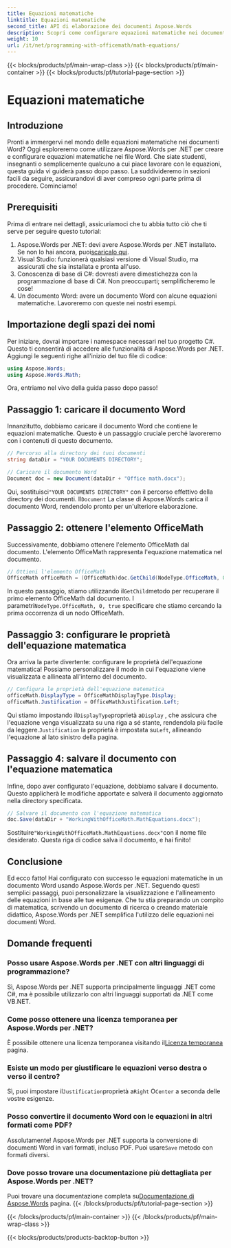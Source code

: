 ```yaml
---
title: Equazioni matematiche
linktitle: Equazioni matematiche
second_title: API di elaborazione dei documenti Aspose.Words
description: Scopri come configurare equazioni matematiche nei documenti Word utilizzando Aspose.Words per .NET. Guida dettagliata con esempi, FAQ e altro ancora.
weight: 10
url: /it/net/programming-with-officemath/math-equations/
---
```


{{< blocks/products/pf/main-wrap-class >}}
{{< blocks/products/pf/main-container >}}
{{< blocks/products/pf/tutorial-page-section >}}

# Equazioni matematiche

## Introduzione

Pronti a immergervi nel mondo delle equazioni matematiche nei documenti Word? Oggi esploreremo come utilizzare Aspose.Words per .NET per creare e configurare equazioni matematiche nei file Word. Che siate studenti, insegnanti o semplicemente qualcuno a cui piace lavorare con le equazioni, questa guida vi guiderà passo dopo passo. La suddivideremo in sezioni facili da seguire, assicurandovi di aver compreso ogni parte prima di procedere. Cominciamo!

## Prerequisiti

Prima di entrare nei dettagli, assicuriamoci che tu abbia tutto ciò che ti serve per seguire questo tutorial:

1.  Aspose.Words per .NET: devi avere Aspose.Words per .NET installato. Se non lo hai ancora, puoi[scaricalo qui](https://releases.aspose.com/words/net/).
2. Visual Studio: funzionerà qualsiasi versione di Visual Studio, ma assicurati che sia installata e pronta all'uso.
3. Conoscenza di base di C#: dovresti avere dimestichezza con la programmazione di base di C#. Non preoccuparti; semplificheremo le cose!
4. Un documento Word: avere un documento Word con alcune equazioni matematiche. Lavoreremo con queste nei nostri esempi.

## Importazione degli spazi dei nomi

Per iniziare, dovrai importare i namespace necessari nel tuo progetto C#. Questo ti consentirà di accedere alle funzionalità di Aspose.Words per .NET. Aggiungi le seguenti righe all'inizio del tuo file di codice:

```csharp
using Aspose.Words;
using Aspose.Words.Math;
```

Ora, entriamo nel vivo della guida passo dopo passo!

## Passaggio 1: caricare il documento Word

Innanzitutto, dobbiamo caricare il documento Word che contiene le equazioni matematiche. Questo è un passaggio cruciale perché lavoreremo con i contenuti di questo documento.

```csharp
// Percorso alla directory dei tuoi documenti
string dataDir = "YOUR DOCUMENTS DIRECTORY";

// Caricare il documento Word
Document doc = new Document(dataDir + "Office math.docx");
```

 Qui, sostituisci`"YOUR DOCUMENTS DIRECTORY"` con il percorso effettivo della directory dei documenti. Il`Document` La classe di Aspose.Words carica il documento Word, rendendolo pronto per un'ulteriore elaborazione.

## Passaggio 2: ottenere l'elemento OfficeMath

Successivamente, dobbiamo ottenere l'elemento OfficeMath dal documento. L'elemento OfficeMath rappresenta l'equazione matematica nel documento.

```csharp
// Ottieni l'elemento OfficeMath
OfficeMath officeMath = (OfficeMath)doc.GetChild(NodeType.OfficeMath, 0, true);
```

 In questo passaggio, stiamo utilizzando il`GetChild`metodo per recuperare il primo elemento OfficeMath dal documento. I parametri`NodeType.OfficeMath, 0, true` specificare che stiamo cercando la prima occorrenza di un nodo OfficeMath.

## Passaggio 3: configurare le proprietà dell'equazione matematica

Ora arriva la parte divertente: configurare le proprietà dell'equazione matematica! Possiamo personalizzare il modo in cui l'equazione viene visualizzata e allineata all'interno del documento.

```csharp
// Configura le proprietà dell'equazione matematica
officeMath.DisplayType = OfficeMathDisplayType.Display;
officeMath.Justification = OfficeMathJustification.Left;
```

 Qui stiamo impostando il`DisplayType`proprietà a`Display` , che assicura che l'equazione venga visualizzata su una riga a sé stante, rendendola più facile da leggere.`Justification` la proprietà è impostata su`Left`, allineando l'equazione al lato sinistro della pagina.

## Passaggio 4: salvare il documento con l'equazione matematica

Infine, dopo aver configurato l'equazione, dobbiamo salvare il documento. Questo applicherà le modifiche apportate e salverà il documento aggiornato nella directory specificata.

```csharp
// Salvare il documento con l'equazione matematica
doc.Save(dataDir + "WorkingWithOfficeMath.MathEquations.docx");
```

 Sostituire`"WorkingWithOfficeMath.MathEquations.docx"`con il nome file desiderato. Questa riga di codice salva il documento, e hai finito!

## Conclusione

Ed ecco fatto! Hai configurato con successo le equazioni matematiche in un documento Word usando Aspose.Words per .NET. Seguendo questi semplici passaggi, puoi personalizzare la visualizzazione e l'allineamento delle equazioni in base alle tue esigenze. Che tu stia preparando un compito di matematica, scrivendo un documento di ricerca o creando materiale didattico, Aspose.Words per .NET semplifica l'utilizzo delle equazioni nei documenti Word.

## Domande frequenti

### Posso usare Aspose.Words per .NET con altri linguaggi di programmazione?
Sì, Aspose.Words per .NET supporta principalmente linguaggi .NET come C#, ma è possibile utilizzarlo con altri linguaggi supportati da .NET come VB.NET.

### Come posso ottenere una licenza temporanea per Aspose.Words per .NET?
 È possibile ottenere una licenza temporanea visitando il[Licenza temporanea](https://purchase.aspose.com/temporary-license/) pagina.

### Esiste un modo per giustificare le equazioni verso destra o verso il centro?
 Sì, puoi impostare il`Justification`proprietà a`Right` O`Center` a seconda delle vostre esigenze.

### Posso convertire il documento Word con le equazioni in altri formati come PDF?
Assolutamente! Aspose.Words per .NET supporta la conversione di documenti Word in vari formati, incluso PDF. Puoi usare`Save` metodo con formati diversi.

### Dove posso trovare una documentazione più dettagliata per Aspose.Words per .NET?
 Puoi trovare una documentazione completa su[Documentazione di Aspose.Words](https://reference.aspose.com/words/net/) pagina.
{{< /blocks/products/pf/tutorial-page-section >}}

{{< /blocks/products/pf/main-container >}}
{{< /blocks/products/pf/main-wrap-class >}}

{{< blocks/products/products-backtop-button >}}
